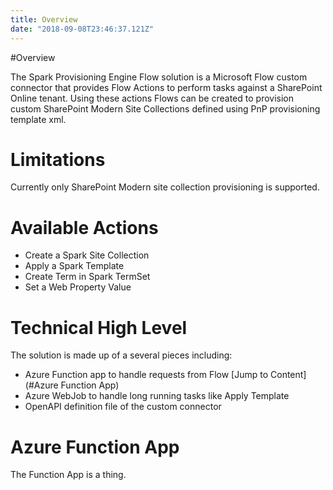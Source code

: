 ```yaml
---
title: Overview
date: "2018-09-08T23:46:37.121Z"
---
```


#Overview

The Spark Provisioning Engine Flow solution is a Microsoft Flow custom connector that provides Flow Actions to perform tasks against a SharePoint Online tenant. Using these actions Flows can be created to provision custom SharePoint Modern Site Collections defined using PnP provisioning template xml.

# Limitations
Currently only SharePoint Modern site collection provisioning is supported.

# Available Actions

* Create a Spark Site Collection
* Apply a Spark Template
* Create Term in Spark TermSet
* Set a Web Property Value

# Technical High Level
The solution is made up of a several pieces including:

* Azure Function app to handle requests from Flow [Jump to Content](#Azure Function App)
* Azure WebJob to handle long running tasks like Apply Template
* OpenAPI definition file of the custom connector




# Azure Function App
The Function App is a thing.